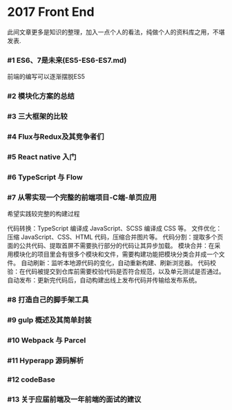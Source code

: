 # 2017 Front End

此间文章更多是知识的整理，加入一点个人的看法，纯做个人的资料库之用，不堪发表.

### #1 ES6、7是未来(ES5-ES6-ES7.md)

前端的编写可以逐渐摆脱ES5

### #2 模块化方案的总结

### #3 三大框架的比较

### #4 Flux与Redux及其竞争者们

### #5 React native 入门

### #6 TypeScript 与 Flow

### #7 从零实现一个完整的前端项目-C端-单页应用

希望实践较完整的构建过程

代码转换：TypeScript 编译成 JavaScript、SCSS 编译成 CSS 等。
文件优化：压缩 JavaScript、CSS、HTML 代码，压缩合并图片等。
代码分割：提取多个页面的公共代码、提取首屏不需要执行部分的代码让其异步加载。
模块合并：在采用模块化的项目里会有很多个模块和文件，需要构建功能把模块分类合并成一个文件。
自动刷新：监听本地源代码的变化，自动重新构建、刷新浏览器。
代码校验：在代码被提交到仓库前需要校验代码是否符合规范，以及单元测试是否通过。
自动发布：更新完代码后，自动构建出线上发布代码并传输给发布系统。

### #8 打造自己的脚手架工具

### #9 gulp 概述及其简单封装

### #10 Webpack 与 Parcel

### #11 Hyperapp 源码解析

### #12 codeBase

### #13 关于应届前端及一年前端的面试的建议

